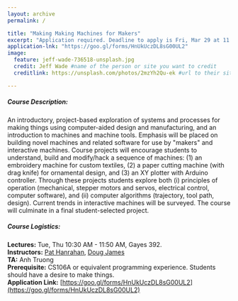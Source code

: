 ```yaml
---
layout: archive
permalink: /

title: "Making Making Machines for Makers"
excerpt: "Application required. Deadline to apply is Fri, Mar 29 at 11:59 pm."
application-lnk: "https://goo.gl/forms/HnUkUczDL8sG00UL2"
image:
  feature: jeff-wade-736518-unsplash.jpg
  credit: Jeff Wade #name of the person or site you want to credit
  creditlink: https://unsplash.com/photos/2mzYh2Qu-ek #url to their site or licensing

---
```


##### Course Description:
An introductory, project-based exploration of systems and processes for making things using computer-aided design and manufacturing, and an introduction to machines and machine tools. Emphasis will be placed on building novel machines and related software for use by "makers" and interactive machines. Course projects will encourage students to understand, build and modify/hack a sequence of machines: 
(1) an embroidery machine for custom textiles, (2) a paper cutting machine (with drag knife) for ornamental design, and (3) an XY plotter with Arduino controller. Through these projects students explore both (i) principles of operation (mechanical, stepper motors and servos, electrical control, computer software), and (ii) computer algorithms (trajectory, tool path, design). Current trends in interactive machines will be surveyed. The course will culminate in a final student-selected project.  

##### Course Logistics:
**Lectures:**   Tue, Thu 10:30 AM - 11:50 AM, Gayes 392.  
**Instructors:**   [Pat Hanrahan](https://graphics.stanford.edu/~hanrahan/), [Doug James](https://graphics.stanford.edu/~djames/)  
**TA:** Anh Truong  
**Prerequisite:** CS106A or equivalent programming experience. Students should have a desire to make things.  
**Application Link:** [https://goo.gl/forms/HnUkUczDL8sG00UL2](https://goo.gl/forms/HnUkUczDL8sG00UL2)
